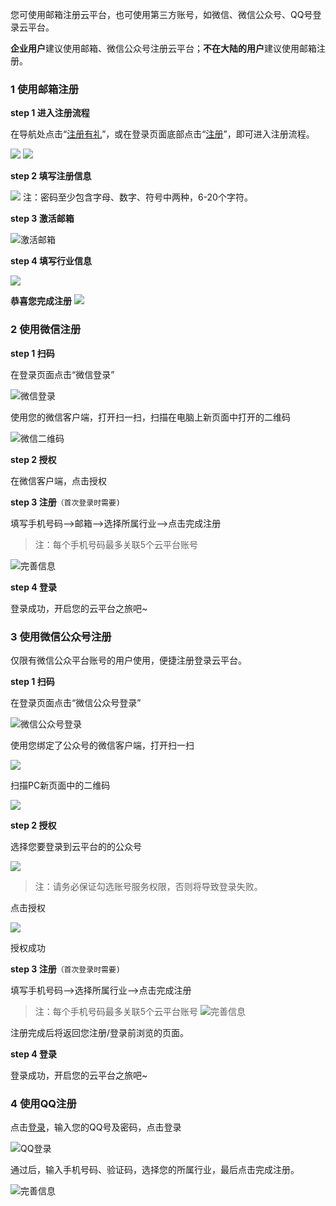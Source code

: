 您可使用邮箱注册云平台，也可使用第三方账号，如微信、微信公众号、QQ号登录云平台。

**企业用户**建议使用邮箱、微信公众号注册云平台；**不在大陆的用户**建议使用邮箱注册。


### 1 使用邮箱注册

**step 1 进入注册流程**

在导航处点击“[注册有礼](http://tcecqpoc.fsphere.cn/register)”，或在登录页面底部点击“[注册](http://tcecqpoc.fsphere.cn/register)”，即可进入注册流程。

![](http://imgcache.tcecqpoc.fsphere.cn/image/mc.qcloudimg.com/static/img/583b467beb32817cafd46fe49eb5c05c/zhucerukou2.png)
![ ](http://imgcache.tcecqpoc.fsphere.cn/image/mc.qcloudimg.com/static/img/1c8efeeb1d71317efcdd6e5b3e0159ba/image.png)

**step 2 填写注册信息**

![](http://imgcache.tcecqpoc.fsphere.cn/image/mc.qcloudimg.com/static/img/8198242cc2bad3d2415fc7f8d7f57835/3.png)
注：密码至少包含字母、数字、符号中两种，6-20个字符。

**step 3 激活邮箱**

![激活邮箱](http://imgcache.tcecqpoc.fsphere.cn/image/mc.qcloudimg.com/static/img/8d2cf2b8725b4e2d7a00da54332995e4/image.png)

**step 4 填写行业信息**

![](http://imgcache.tcecqpoc.fsphere.cn/image/mc.qcloudimg.com/static/img/b3508c2496948d24dedb70c7e84ae485/hangye.png)

**恭喜您完成注册**
![](http://imgcache.tcecqpoc.fsphere.cn/image/mc.qcloudimg.com/static/img/421ecf2598e18895a40aeae74aa973ff/end.png)


### 2 使用微信注册

 **step 1 扫码**
 
在登录页面点击“微信登录”

![微信登录](http://imgcache.tcecqpoc.fsphere.cn/image/mc.qcloudimg.com/static/img/5a08fe54336c7bcbbdb285f7f9e5d1ae/weixindenglu.png)

使用您的微信客户端，打开扫一扫，扫描在电脑上新页面中打开的二维码

![微信二维码](http://imgcache.tcecqpoc.fsphere.cn/image/mc.qcloudimg.com/static/img/83f81884267b00b7828d4ad8cca19953/weixin2.png)


 **step 2 授权**
 
在微信客户端，点击授权

**step 3 注册**`（首次登录时需要) `

填写手机号码—>邮箱—>选择所属行业——>点击完成注册
>注：每个手机号码最多关联5个云平台账号

![完善信息](http://imgcache.tcecqpoc.fsphere.cn/image/mc.qcloudimg.com/static/img/171940de3430748142311d5b12585393/image.png)

 **step 4 登录**
 
登录成功，开启您的云平台之旅吧~

### 3 使用微信公众号注册

仅限有微信公众平台账号的用户使用，便捷注册登录云平台。

 **step 1 扫码**
 
在登录页面点击“微信公众号登录”

![微信公众号登录](http://imgcache.tcecqpoc.fsphere.cn/image/mc.qcloudimg.com/static/img/eebf89f4eadeb7b8fb3d4869dffef1ae/weixingongzhonghao.png)


使用您绑定了公众号的微信客户端，打开扫一扫

![](http://imgcache.tcecqpoc.fsphere.cn/image/mc.qcloudimg.com/static/img/db96dab81ea00394de4ef2c89bbff5f5/3.png)

扫描PC新页面中的二维码

![](http://imgcache.tcecqpoc.fsphere.cn/image/mc.qcloudimg.com/static/img/bac6b84a00a32a3ee0c287fac01785ee/2.png)

 **step 2 授权**
 
选择您要登录到云平台的的公众号

![](http://imgcache.tcecqpoc.fsphere.cn/image/mc.qcloudimg.com/static/img/9d7d8182b7facd0df6fd28cd1597ce58/4.png)

>注：请务必保证勾选账号服务权限，否则将导致登录失败。

点击授权

![](http://imgcache.tcecqpoc.fsphere.cn/image/mc.qcloudimg.com/static/img/f922081ddb134fe4858b8ada75ed50f3/5.png)

授权成功

**step 3 注册**`（首次登录时需要) `

填写手机号码—>选择所属行业——>点击完成注册

>注：每个手机号码最多关联5个云平台账号
![完善信息](http://imgcache.tcecqpoc.fsphere.cn/image/mc.qcloudimg.com/static/img/171940de3430748142311d5b12585393/image.png)

注册完成后将返回您注册/登录前浏览的页面。

 **step 4 登录**
 
登录成功，开启您的云平台之旅吧~

### 4 使用QQ注册

点击[登录](http://tcecqpoc.fsphere.cn/login)，输入您的QQ号及密码，点击登录

![QQ登录](http://imgcache.tcecqpoc.fsphere.cn/image/mc.qcloudimg.com/static/img/4d6fa1d1f7681721e3d0bf91dc74989d/dengluqq.png)

通过后，输入手机号码、验证码，选择您的所属行业，最后点击完成注册。

![完善信息](http://imgcache.tcecqpoc.fsphere.cn/image/mc.qcloudimg.com/static/img/171940de3430748142311d5b12585393/image.png)